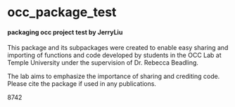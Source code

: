 # occ_package_test
#### packaging occ project test by JerryLiu


This package and its subpackages were created to enable easy sharing and importing of functions and code developed by students in the OCC Lab at Temple University under the supervision of Dr. Rebecca Beadling.

The lab aims to emphasize the importance of sharing and crediting code. Please cite the package if used in any publications.

8742
